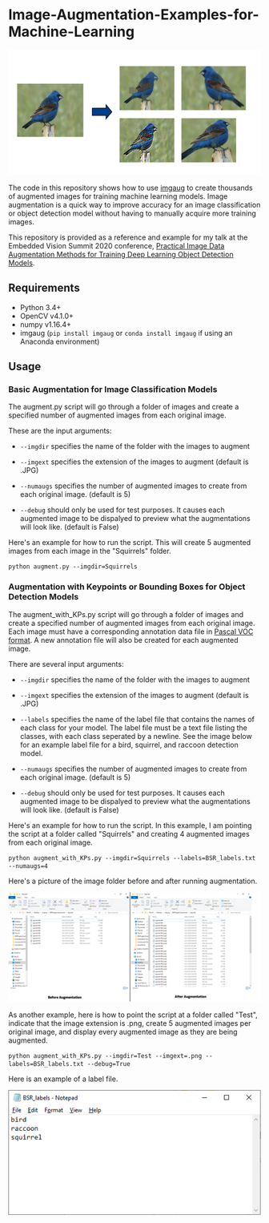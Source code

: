 # Image-Augmentation-Examples-for-Machine-Learning

<p align="center">
   <img src="doc/ImgaugExample.PNG" width="600" height="250">
</p>

The code in this repository shows how to use [imgaug](https://github.com/aleju/imgaug) to create thousands of augmented images for training machine learning models. Image augmentation is a quick way to improve accuracy for an image classification or object detection model without having to manually acquire more training images.

This repository is provided as a reference and example for my talk at the Embedded Vision Summit 2020 conference, [Practical Image Data Augmentation Methods for Training Deep Learning Object Detection Models](https://embeddedvisionsummit.com/2020/session/practical-image-data-augmentation-methods-for-training-deep-learning-object-detection-models/).


## Requirements

- Python 3.4+
- OpenCV v4.1.0+
- numpy v1.16.4+
- imgaug (`pip install imgaug` or `conda install imgaug` if using an Anaconda environment)


## Usage
### Basic Augmentation for Image Classification Models
The augment.py script will go through a folder of images and create a specified number of augmented images from each original image.

These are the input arguments:

* `--imgdir` specifies the name of the folder with the images to augment

* `--imgext` specifies the extension of the images to augment (default is .JPG)

* `--numaugs` specifies the number of augmented images to create from each original image. (default is 5)

* `--debug` should only be used for test purposes. It causes each augmented image to be dispalyed to preview what the augmentations will look like. (default is False)

Here's an example for how to run the script. This will create 5 augmented images from each image in the "Squirrels" folder.

```
python augment.py --imgdir=Squirrels
```

### Augmentation with Keypoints or Bounding Boxes for Object Detection Models
The augment_with_KPs.py script will go through a folder of images and create a specified number of augmented images from each original image. Each image must have a corresponding annotation data file in [Pascal VOC format](https://gist.github.com/Prasad9/30900b0ef1375cc7385f4d85135fdb44). A new annotation file will also be created for each augmented image.

There are several input arguments:

* `--imgdir` specifies the name of the folder with the images to augment

* `--imgext` specifies the extension of the images to augment (default is .JPG)

* `--labels` specifies the name of the label file that contains the names of each class for your model. The label file must be a text file listing the classes, with each class seperated by a newline. See the image below for an example label file for a bird, squirrel, and raccoon detection model.

* `--numaugs` specifies the number of augmented images to create from each original image. (default is 5)

* `--debug` should only be used for test purposes. It causes each augmented image to be dispalyed to preview what the augmentations will look like. (default is False)

Here's an example for how to run the script. In this example, I am pointing the script at a folder called "Squirrels" and creating 4 augmented images from each original image.

```
python augment_with_KPs.py --imgdir=Squirrels --labels=BSR_labels.txt --numaugs=4
```

Here's a picture of the image folder before and after running augmentation.

<p align="center">
   <img src="doc/BeforeAfter.png">
</p>


As another example, here is how to point the script at a folder called "Test", indicate that the image extension is .png, create 5 augmented images per original image, and display every augmented image as they are being augmented.

```
python augment_with_KPs.py --imgdir=Test --imgext=.png --labels=BSR_labels.txt --debug=True
```

Here is an example of a label file.

<p align="left">
   <img src="doc/LabelExample1.png">
</p>


